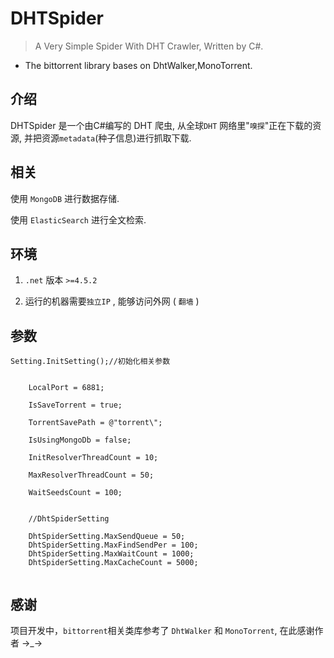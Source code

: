 # DHTSpider
>A Very Simple Spider With DHT Crawler, Written by C#.

* The bittorrent library bases on DhtWalker,MonoTorrent.




## 介绍

DHTSpider 是一个由C#编写的 DHT 爬虫, 从全球` DHT ` 网络里"`嗅探`"正在下载的资源, 并把资源`metadata`(种子信息)进行抓取下载.


## 相关

使用 `MongoDB` 进行数据存储.

使用 `ElasticSearch` 进行全文检索.


## 环境

1. `.net` 版本 `>=4.5.2`

2. 运行的机器需要`独立IP` , 能够访问外网 ( `翻墙` )


## 参数

```
Setting.InitSetting();//初始化相关参数
```

```
    
    LocalPort = 6881;

    IsSaveTorrent = true;

    TorrentSavePath = @"torrent\";

    IsUsingMongoDb = false;

    InitResolverThreadCount = 10;

    MaxResolverThreadCount = 50;

    WaitSeedsCount = 100;


    //DhtSpiderSetting

    DhtSpiderSetting.MaxSendQueue = 50;
    DhtSpiderSetting.MaxFindSendPer = 100;
    DhtSpiderSetting.MaxWaitCount = 1000;
    DhtSpiderSetting.MaxCacheCount = 5000;
    
```

## 感谢
项目开发中，`bittorrent`相关类库参考了 `DhtWalker` 和 `MonoTorrent`, 在此感谢作者 →_→
